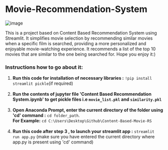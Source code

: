 # Movie-Recommendation-System
![image](https://github.com/Eakta08/Content-Based-Movie-RS/assets/131867852/66149a13-8887-4a36-95fb-ae34f72c4429)


This is a project based on Content Based Recommendation System using Streamlit. It simplifies movie selection by recommending similar movies when a specific film is searched, providing a more personalized and enjoyable movie-watching experience. It recommends a list of the top 10 movies that are similar to the one being searched for. Hope you enjoy it:)

### Instructions how to go about it:
1. **Run this code for installation of necessary libraries :** ```!pip install streamlit pickle```(if required) <br><br>
2. **Run the contents of jupyter file 'Content Based Recommendation System.ipynb' to get pickle files i.e `movie_list.pkl` and `similarity.pkl`**<br><br>
3. **Open Anaconda Prompt, enter the current directory of the folder using 'cd' command :** ```cd folder_path```.
   <br>**For Example:** ```cd C:\Users\Desktop\Github\Content-Based-Movie-RS```<br><br> 
4. **Run this code after step 3 , to launch your streamlit app :** ```streamlit run app.py``` (make sure you have entered the current directory where app.py is present using 'cd' command)
